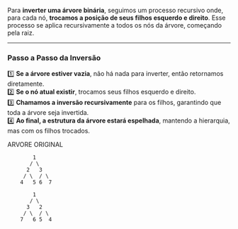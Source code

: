 

Para **inverter uma árvore binária**, seguimos um processo recursivo onde, para cada nó, **trocamos a posição de seus filhos esquerdo e direito**. Esse processo se aplica recursivamente a todos os nós da árvore, começando pela raiz.

---

### **Passo a Passo da Inversão**

1️⃣ **Se a árvore estiver vazia**, não há nada para inverter, então retornamos diretamente.  
2️⃣ **Se o nó atual existir**, trocamos seus filhos esquerdo e direito.  
3️⃣ **Chamamos a inversão recursivamente** para os filhos, garantindo que toda a árvore seja invertida.  
4️⃣ **Ao final, a estrutura da árvore estará espelhada**, mantendo a hierarquia, mas com os filhos trocados.

ARVORE ORIGINAL 
```
        1
       / \
      2   3
     / \  / \
    4   5 6  7

```

```
        1
       / \
      3   2
     / \  / \
    7   6 5  4

```
